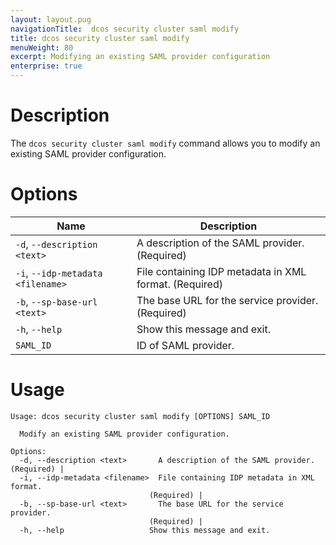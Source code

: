 ```yaml
---
layout: layout.pug
navigationTitle:  dcos security cluster saml modify
title: dcos security cluster saml modify
menuWeight: 80
excerpt: Modifying an existing SAML provider configuration
enterprise: true
---
```


# Description

The `dcos security cluster saml modify` command allows you to modify an existing SAML provider configuration.

# Options

| Name | Description |
|-----------------|-----------------|
|  `-d`, `--description <text>` |       A description of the SAML provider.  (Required) |
|  `-i`, `--idp-metadata <filename>` |  File containing IDP metadata in XML format.  (Required) |
|  `-b`, `--sp-base-url <text> ` |      The base URL for the service provider. (Required) |
|  `-h`, `--help` |   Show this message and exit. |
| `SAML_ID` | ID of SAML provider. |

# Usage

```
Usage: dcos security cluster saml modify [OPTIONS] SAML_ID

  Modify an existing SAML provider configuration.

Options:
  -d, --description <text>       A description of the SAML provider.  (Required) |
  -i, --idp-metadata <filename>  File containing IDP metadata in XML format.
                               (Required) |
  -b, --sp-base-url <text>       The base URL for the service provider.
                               (Required) |
  -h, --help                   Show this message and exit.
```